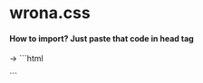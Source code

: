 # wrona.css

#### How to import? Just paste that code in head tag
 -> ```html
 <link href="https://raw.githubusercontent.com/WronaDEV/wrona.css/main/main.css" rel="stylesheet">
 ```
